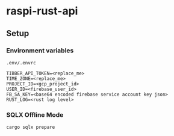 # raspi-rust-api

## Setup

### Environment variables

`.env/.envrc`
```
TIBBER_API_TOKEN=<replace_me>
TIME_ZONE=<replace_me>
PROJECT_ID=<gcp_project_id>
USER_ID=<firebase_user_id>
FB_SA_KEY=<base64 encoded firebase service account key json>
RUST_LOG=<rust log level>

```

### SQLX Offline Mode

```bash
cargo sqlx prepare
```
